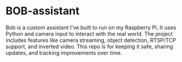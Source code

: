 # BOB-assistant
Bob is a custom assistant I've built to run on my Raspberry Pi. It uses Python and camera input to interact with the real world. The project includes features like camera streaming, object detection, RTSP/TCP support, and inverted video. This repo is for keeping it safe, sharing updates, and tracking improvements over time.
